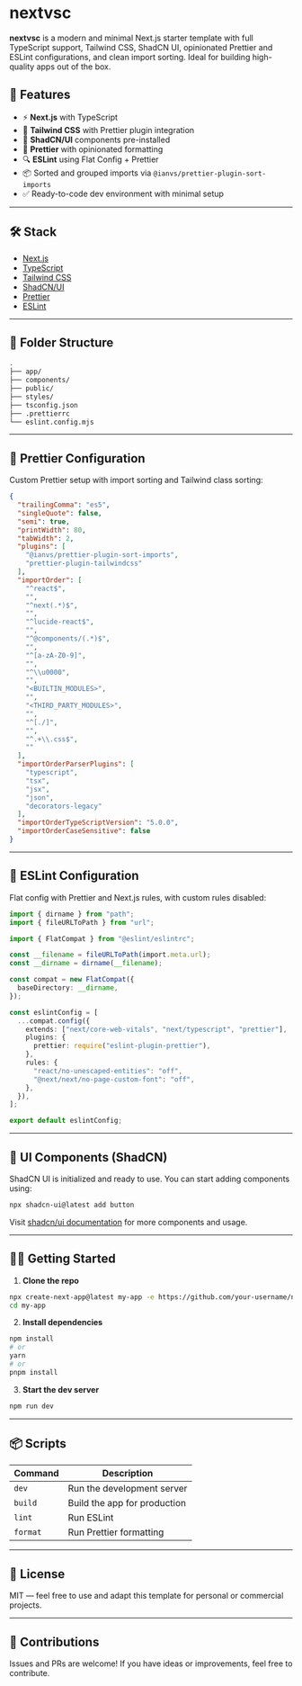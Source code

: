# nextvsc

**nextvsc** is a modern and minimal Next.js starter template with full TypeScript support, Tailwind CSS, ShadCN UI, opinionated Prettier and ESLint configurations, and clean import sorting. Ideal for building high-quality apps out of the box.

## 🚀 Features

- ⚡️ **Next.js** with TypeScript
- 🎨 **Tailwind CSS** with Prettier plugin integration
- 🧩 **ShadCN/UI** components pre-installed
- 💅 **Prettier** with opinionated formatting
- 🔍 **ESLint** using Flat Config + Prettier
- 📦 Sorted and grouped imports via `@ianvs/prettier-plugin-sort-imports`
- ✅ Ready-to-code dev environment with minimal setup

---

## 🛠️ Stack

- [Next.js](https://nextjs.org/)
- [TypeScript](https://www.typescriptlang.org/)
- [Tailwind CSS](https://tailwindcss.com/)
- [ShadCN/UI](https://ui.shadcn.com/)
- [Prettier](https://prettier.io/)
- [ESLint](https://eslint.org/)

---

## 📁 Folder Structure

```bash
.
├── app/
├── components/
├── public/
├── styles/
├── tsconfig.json
├── .prettierrc
└── eslint.config.mjs
```

---

## 🧹 Prettier Configuration

Custom Prettier setup with import sorting and Tailwind class sorting:

```json
{
  "trailingComma": "es5",
  "singleQuote": false,
  "semi": true,
  "printWidth": 80,
  "tabWidth": 2,
  "plugins": [
    "@ianvs/prettier-plugin-sort-imports",
    "prettier-plugin-tailwindcss"
  ],
  "importOrder": [
    "^react$",
    "",
    "^next(.*)$",
    "",
    "^lucide-react$",
    "",
    "^@components/(.*)$",
    "",
    "^[a-zA-Z0-9]",
    "",
    "^\\u0000",
    "",
    "<BUILTIN_MODULES>",
    "",
    "<THIRD_PARTY_MODULES>",
    "",
    "^[./]",
    "",
    "^.+\\.css$",
    ""
  ],
  "importOrderParserPlugins": [
    "typescript",
    "tsx",
    "jsx",
    "json",
    "decorators-legacy"
  ],
  "importOrderTypeScriptVersion": "5.0.0",
  "importOrderCaseSensitive": false
}
```

---

## 🔬 ESLint Configuration

Flat config with Prettier and Next.js rules, with custom rules disabled:

```ts
import { dirname } from "path";
import { fileURLToPath } from "url";

import { FlatCompat } from "@eslint/eslintrc";

const __filename = fileURLToPath(import.meta.url);
const __dirname = dirname(__filename);

const compat = new FlatCompat({
  baseDirectory: __dirname,
});

const eslintConfig = [
  ...compat.config({
    extends: ["next/core-web-vitals", "next/typescript", "prettier"],
    plugins: {
      prettier: require("eslint-plugin-prettier"),
    },
    rules: {
      "react/no-unescaped-entities": "off",
      "@next/next/no-page-custom-font": "off",
    },
  }),
];

export default eslintConfig;
```

---

## 🧱 UI Components (ShadCN)

ShadCN UI is initialized and ready to use. You can start adding components using:

```bash
npx shadcn-ui@latest add button
```

Visit [shadcn/ui documentation](https://ui.shadcn.com/docs) for more components and usage.

---

## 🧑‍💻 Getting Started

1. **Clone the repo**

```bash
npx create-next-app@latest my-app -e https://github.com/your-username/nextvsc
cd my-app
```

2. **Install dependencies**

```bash
npm install
# or
yarn
# or
pnpm install
```

3. **Start the dev server**

```bash
npm run dev
```

---

## 📦 Scripts

| Command  | Description                  |
| -------- | ---------------------------- |
| `dev`    | Run the development server   |
| `build`  | Build the app for production |
| `lint`   | Run ESLint                   |
| `format` | Run Prettier formatting      |

---

## 📄 License

MIT — feel free to use and adapt this template for personal or commercial projects.

---

## 🙌 Contributions

Issues and PRs are welcome! If you have ideas or improvements, feel free to contribute.
